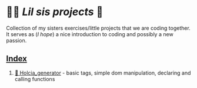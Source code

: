 # 👩‍💻 _Lil sis projects_  🌼
Collection of my sisters exercises/little projects that we are coding together. It serves as (*I hope*) a nice introduction to coding and possibly a new passion.  

## [Index](https://ada.borowyalan.com)

1. [🔗 Holcia_generator](https://ada.borowyalan.com/projects/holcia_generator.html) - basic tags, simple dom manipulation, declaring and calling functions
